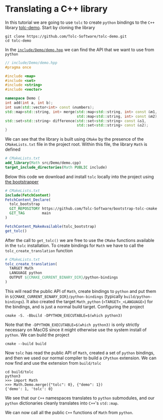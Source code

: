 # Translating a C++ library #

In this tutorial we are going to use `tolc` to create `python` bindings to the `C++` library [tolc-demo](https://github.com/Tolc-Software/tolc-demo). Start by cloning the library

```shell
git clone https://github.com/Tolc-Software/tolc-demo.git
cd tolc-demo
```

In the [`include/Demo/demo.hpp`](https://github.com/Tolc-Software/tolc-demo/blob/main/include/Demo/demo.hpp) we can find the API that we want to use from `python`

```cpp
// include/Demo/demo.hpp
#pragma once

#include <map>
#include <set>
#include <string>
#include <vector>

namespace Demo {
int add(int a, int b);
int sum(std::vector<int> const &numbers);
std::map<std::string, int> merge(std::map<std::string, int> const &m1,
                                 std::map<std::string, int> const &m2);
std::set<std::string> difference(std::set<std::string> const &s1,
                                 std::set<std::string> const &s2);
}
```

We can see that the library is built using `CMake` by the presence of the `CMakeLists.txt` file in the project root. Within this file, the library `Math` is defined

```cmake
# CMakeLists.txt
add_library(Math src/Demo/demo.cpp)
target_include_directories(Math PUBLIC include)
```

Below this code we download and install `tolc` locally into the project using [the bootstrapper](https://github.com/Tolc-Software/bootstrap-tolc-cmake)

```cmake
# CMakeLists.txt
include(FetchContent)
FetchContent_Declare(
  tolc_bootstrap
  GIT_REPOSITORY https://github.com/Tolc-Software/bootstrap-tolc-cmake
  GIT_TAG        main
)

FetchContent_MakeAvailable(tolc_bootstrap)
get_tolc()
```

After the call to `get_tolc()` we are free to use the `CMake` functions available in the `tolc` installation. To create bindings for `Math` we have to call the `tolc_create_translation` function

```cmake
# CMakeLists.txt
tolc_create_translation(
  TARGET Math
  LANGUAGE python
  OUTPUT ${CMAKE_CURRENT_BINARY_DIR}/python-bindings
)
```

This will read the public API of `Math`, create bindings to `python` and put them in `${CMAKE_CURRENT_BINARY_DIR}/python-bindings` (typically `build/python-bindings`). It also created the target `Math_python` (`<TARGET>_<LANGUAGE>`) for the bindings, and is just a normal build target. Configuring the project

```shell
cmake -S. -Bbuild -DPYTHON_EXECUTABLE=$(which python3)
```

Note that the `-DPYTHON_EXECUTABLE=$(which python3)` is only strictly necessary on MacOS since it might otherwise use the system install of `python`. We can build the project

```shell
cmake --build build
```

Now `tolc` has read the public API of `Math`, created a set of `python` bindings, and then we used our normal compiler to build a `CPython` extension. We can now find and use the extension from `build/tolc`

```shell
cd build/tolc
python3
>>> import Math
>>> Math.Demo.merge({"tolc": 0}, {"demo": 1})
{'demo': 1, 'tolc': 0}
```

We see that our `C++` namespaces translates to `python` submodules, and our `python` dictionaries  cleanly translates into `C++`'s `std::map`.

We can now call all the public `C++` functions of `Math` from `python`.
